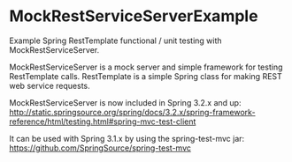 MockRestServiceServerExample
============================

Example Spring RestTemplate functional / unit testing with MockRestServiceServer.

MockRestServiceServer is a mock server and simple framework for testing RestTemplate calls. RestTemplate is a
simple Spring class for making REST web service requests.

MockRestServiceServer is now included in Spring 3.2.x and up:
http://static.springsource.org/spring/docs/3.2.x/spring-framework-reference/html/testing.html#spring-mvc-test-client

It can be used with Spring 3.1.x by using the spring-test-mvc jar:
https://github.com/SpringSource/spring-test-mvc

